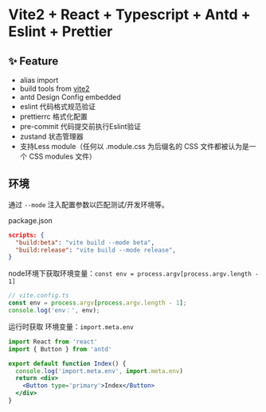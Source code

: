
# Vite2 + React + Typescript + Antd + Eslint + Prettier

## ✨ Feature

- alias import
- build tools from [vite2](https://github.com/vitejs/vite)
- antd Design Config embedded
- eslint 代码格式规范验证
- prettierrc 格式化配置
- pre-commit 代码提交前执行Eslint验证
- zustand 状态管理器
- 支持Less module（任何以 .module.css 为后缀名的 CSS 文件都被认为是一个 CSS modules 文件）

## 环境

通过 `--mode` 注入配置参数以匹配测试/开发环境等。

package.json

```json
scripts: {
  "build:beta": "vite build --mode beta",
  "build:release": "vite build --mode release",
}
```

node环境下获取环境变量：`const env = process.argv[process.argv.length - 1]`

```js
// vite.config.ts
const env = process.argv[process.argv.length - 1];
console.log('env：', env);
```

运行时获取 环境变量：`import.meta.env`

```jsx
import React from 'react'
import { Button } from 'antd'

export default function Index() {
  console.log('import.meta.env', import.meta.env)
  return <div>
    <Button type='primary'>Index</Button>
  </div>
}
```
